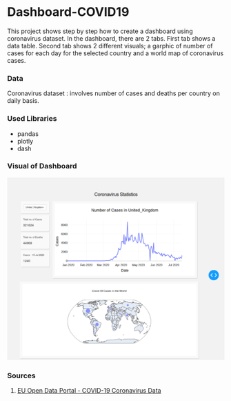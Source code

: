 # Dashboard-COVID19
This project shows step by step how to create a dashboard using coronavirus dataset. 
In the dashboard, there are 2 tabs. First tab shows a data table. Second tab shows 2 different visuals; a garphic of number of
cases for each day for the selected country and a world map of coronavirus cases.

### Data
Coronavirus dataset : involves number of cases and deaths per country on daily basis.

### Used Libraries
* pandas
* plotly
* dash

### Visual of Dashboard
![Dashboard](ss.png)

### Sources
1. [EU Open Data Portal - COVID-19 Coronavirus Data ](https://data.europa.eu/euodp/en/data/dataset/covid-19-coronavirus-data)
